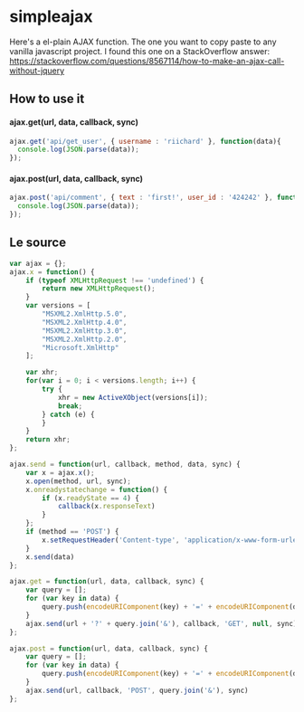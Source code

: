simpleajax
==========

Here's a el-plain AJAX function. The one you want to copy paste to any vanilla javascript project.
I found this one on a StackOverflow answer: https://stackoverflow.com/questions/8567114/how-to-make-an-ajax-call-without-jquery

## How to use it

#### ajax.get(url, data, callback, sync)
```javascript
ajax.get('api/get_user', { username : 'riichard' }, function(data){
  console.log(JSON.parse(data));
});
```

#### ajax.post(url, data, callback, sync)
```javascript
ajax.post('api/comment', { text : 'first!', user_id : '424242' }, function(data){
  console.log(JSON.parse(data));
});
```

## Le source
```javascript
var ajax = {};
ajax.x = function() {
    if (typeof XMLHttpRequest !== 'undefined') {
        return new XMLHttpRequest();  
    }
    var versions = [
        "MSXML2.XmlHttp.5.0",   
        "MSXML2.XmlHttp.4.0",  
        "MSXML2.XmlHttp.3.0",   
        "MSXML2.XmlHttp.2.0",  
        "Microsoft.XmlHttp"
    ];

    var xhr;
    for(var i = 0; i < versions.length; i++) {  
        try {  
            xhr = new ActiveXObject(versions[i]);  
            break;  
        } catch (e) {
        }  
    }
    return xhr;
};

ajax.send = function(url, callback, method, data, sync) {
    var x = ajax.x();
    x.open(method, url, sync);
    x.onreadystatechange = function() {
        if (x.readyState == 4) {
            callback(x.responseText)
        }
    };
    if (method == 'POST') {
        x.setRequestHeader('Content-type', 'application/x-www-form-urlencoded');
    }
    x.send(data)
};

ajax.get = function(url, data, callback, sync) {
    var query = [];
    for (var key in data) {
        query.push(encodeURIComponent(key) + '=' + encodeURIComponent(data[key]));
    }
    ajax.send(url + '?' + query.join('&'), callback, 'GET', null, sync)
};

ajax.post = function(url, data, callback, sync) {
    var query = [];
    for (var key in data) {
        query.push(encodeURIComponent(key) + '=' + encodeURIComponent(data[key]));
    }
    ajax.send(url, callback, 'POST', query.join('&'), sync)
};
```

